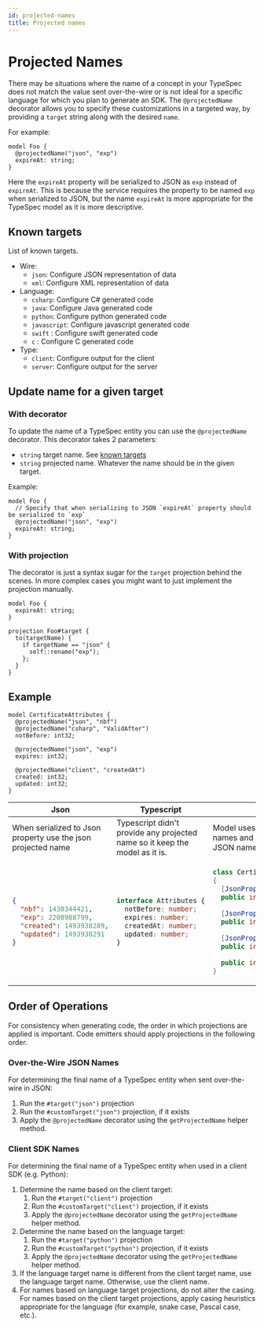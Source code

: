 ```yaml
---
id: projected-names
title: Projected names
---
```


# Projected Names

There may be situations where the name of a concept in your TypeSpec does not match the value sent over-the-wire or is not ideal for a specific language for which you plan to generate an SDK. The `@projectedName` decorator allows you to specify these customizations in a targeted way, by providing a `target` string along with the desired `name`.

For example:

```typespec
model Foo {
  @projectedName("json", "exp")
  expireAt: string;
}
```

Here the `expireAt` property will be serialized to JSON as `exp` instead of `expireAt`. This is because the service requires the property to be named `exp` when serialized to JSON, but the name `expireAt` is more appropriate for the TypeSpec model as it is more descriptive.

## Known targets

List of known targets.

- Wire:
  - `json`: Configure JSON representation of data
  - `xml`: Configure XML representation of data
- Language:
  - `csharp`: Configure C# generated code
  - `java`: Configure Java generated code
  - `python`: Configure python generated code
  - `javascript`: Configure javascript generated code
  - `swift` : Configure swift generated code
  - `c` : Configure C generated code
- Type:
  - `client`: Configure output for the client
  - `server`: Configure output for the server

## Update name for a given target

### With decorator

To update the name of a TypeSpec entity you can use the `@projectedName` decorator. This decorator takes 2 parameters:

- `string` target name. See [known targets](#known-targets)
- `string` projected name. Whatever the name should be in the given target.

Example:

```typespec
model Foo {
  // Specify that when serializing to JSON `expireAt` property should be serialized to `exp`
  @projectedName("json", "exp")
  expireAt: string;
}
```

### With projection

The decorator is just a syntax sugar for the `target` projection behind the scenes. In more complex cases you might want to just implement the projection manually.

```typespec
model Foo {
  expireAt: string;
}

projection Foo#target {
  to(targetName) {
    if targetName == "json" {
      self::rename("exp");
    };
  }
}
```

## Example

```typespec
model CertificateAttributes {
  @projectedName("json", "nbf")
  @projectedName("csharp", "ValidAfter")
  notBefore: int32;

  @projectedName("json", "exp")
  expires: int32;

  @projectedName("client", "createdAt")
  created: int32;
  updated: int32;
}
```

<table>
<thead>
<tr>
<th>Json</th>
<th>Typescript</th>
<th>CSharp</th>
</tr>
</thead>
<tr>
<td>When serialized to Json property use the json projected name</td>
<td>Typescript didn't provide any projected name so it keep the model as it is.</td>
<td>Model uses the `csharp` projected names and keeps the reference to the JSON name in JsonProperty</td>
</tr>
<tr>
<td>

```json
{
  "nbf": 1430344421,
  "exp": 2208988799,
  "created": 1493938289,
  "updated": 1493938291
}
```

</td>
<td>

```ts
interface Attributes {
  notBefore: number;
  expires: number;
  createdAt: number;
  updated: number;
}
```

</td>

<td>

```cs
class CertificateAttributes
{
  [JsonProperty("nbf")]
  public int ValidAfter {get; set;}

  [JsonProperty("exp")]
  public int Expires {get; set;}

  [JsonProperty("created")]
  public int CreatedAt {get; set;}

  public int Updated {get; set;}
}
```

</td>
</tr>
</table>

## Order of Operations

For consistency when generating code, the order in which projections are applied is important. Code emitters should apply projections in the following order.

### Over-the-Wire JSON Names

For determining the final name of a TypeSpec entity when sent over-the-wire in JSON:

1. Run the `#target("json")` projection
2. Run the `#customTarget("json")` projection, if it exists
3. Apply the `@projectedName` decorator using the `getProjectedName` helper method.

### Client SDK Names

For determining the final name of a TypeSpec entity when used in a client SDK (e.g. Python):

1. Determine the name based on the client target:
   1. Run the `#target("client")` projection
   1. Run the `#customTarget("client")` projection, if it exists
   1. Apply the `@projectedName` decorator using the `getProjectedName` helper method.
1. Determine the name based on the language target:
   1. Run the `#target("python")` projection
   1. Run the `#customTarget("python")` projection, if it exists
   1. Apply the `@projectedName` decorator using the `getProjectedName` helper method.
1. If the language target name is different from the client target name, use the language target name. Otherwise, use the client name.
1. For names based on language target projections, do not alter the casing. For names based on the client target projections, apply casing heuristics appropriate for the language (for example, snake case, Pascal case, etc.).
